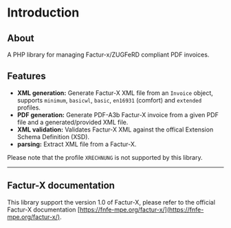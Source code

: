 # Introduction

## About
A PHP library for managing Factur-x/ZUGFeRD compliant PDF invoices.

## Features
- **XML generation:** Generate Factur-X XML file from an `Invoice` object, supports `minimum`, `basicwl`, `basic`, `en16931` (comfort) and `extended` profiles.
- **PDF generation:** Generate PDF-A3b Factur-X invoice from a given PDF file and a generated/provided XML file.
- **XML validation:** Validates Factur-X XML against the offical Extension Schema Definition (XSD).
- **parsing:** Extract XML file from a Factur-X.

Please note that the profile `XRECHNUNG` is not supported by this library.

---

## Factur-X documentation
This library support the version 1.0 of Factur-X, please refer to the official Factur-X documentation [https://fnfe-mpe.org/factur-x/](https://fnfe-mpe.org/factur-x/).